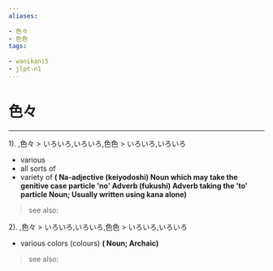 ```yaml
---
aliases:
    
- 色々
- 色色
tags:
    
- wanikani5
- jlpt-n1
---
```


# 色々
---
1).
,色々 > いろいろ,いろいろ,色色 > いろいろ,いろいろ

- various
- all sorts of
- variety of
**( Na-adjective (keiyodoshi) Noun which may take the genitive case particle 'no' Adverb (fukushi) Adverb taking the 'to' particle Noun; Usually written using kana alone)**
> see also: 
            
2).
,色々 > いろいろ,いろいろ,色色 > いろいろ,いろいろ

- various colors (colours)
**( Noun; Archaic)**
> see also: 
            